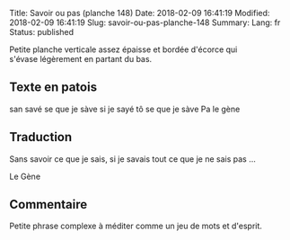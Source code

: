 Title: Savoir ou pas (planche 148)
Date: 2018-02-09 16:41:19
Modified: 2018-02-09 16:41:19
Slug: savoir-ou-pas-planche-148
Summary: 
Lang: fr
Status: published


<figure class="image-block" style="float: right;">
  <img alt="" src="{static}/images/planche_148-2.png">
  <figcaption style="max-width: 264px"></figcaption>
</figure>

Petite planche verticale assez épaisse et bordée d'écorce qui s'évase légèrement en partant du bas.

## Texte en patois
san savé se que je sàve si je sayé tô se que je sàve Pa 				le gène

## Traduction
Sans savoir ce que je sais, si je savais tout ce que je ne sais pas ...

Le Gène

## Commentaire
Petite phrase complexe à méditer comme un jeu de mots et d'esprit.
